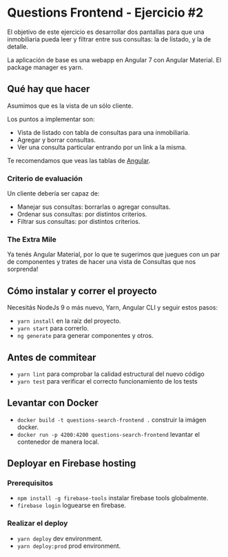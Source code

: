 # Questions Frontend - Ejercicio #2

El objetivo de este ejercicio es desarrollar dos pantallas para que una inmobiliaria
pueda leer y filtrar entre sus consultas: la de listado, y la de detalle.

La aplicación de base es una webapp en Angular 7 con Angular Material. El package
manager es yarn.

## Qué hay que hacer

Asumimos que es la vista de un sólo cliente.

Los puntos a implementar son:
- Vista de listado con tabla de consultas para una inmobiliaria.
- Agregar y borrar consultas.
- Ver una consulta particular entrando por un link a la misma.

Te recomendamos que veas las tablas de [Angular](https://material.angular.io/components/table/overview).

### Criterio de evaluación
Un cliente debería ser capaz de:
- Manejar sus consultas: borrarlas o agregar consultas.
- Ordenar sus consultas: por distintos criterios.
- Filtrar sus consultas: por distintos criterios.


### The Extra Mile
Ya tenés Angular Material, por lo que te sugerimos que juegues con un par de componentes y trates de hacer una
vista de Consultas que nos sorprenda!


## Cómo instalar y correr el proyecto
Necesitás NodeJs 9 o más nuevo, Yarn, Angular CLI y seguir estos pasos:
- `yarn install` en la raíz del proyecto.
- `yarn start` para correrlo.
- `ng generate` para generar componentes y otros.


## Antes de commitear
- `yarn lint` para comprobar la calidad estructural del nuevo código
- `yarn test` para verificar el correcto funcionamiento de los tests


## Levantar con Docker 
- `docker build -t questions-search-frontend .` construir la imágen docker.
- `docker run -p 4200:4200 questions-search-frontend` levantar el contenedor de manera local.


## Deployar en Firebase hosting

### Prerequisitos

- `npm install -g firebase-tools` instalar firebase tools globalmente.
- `firebase login` loguearse en firebase.

### Realizar el deploy

- `yarn deploy` dev environment.
- `yarn deploy:prod` prod environment.